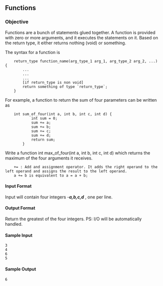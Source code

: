 ## Functions
### Objective
Functions are a bunch of statements glued together. A function is provided with zero or more arguments, and it executes the statements on it. Based on the return type, it either returns nothing (void) or something.

The syntax for a function is

		return_type function_name(arg_type_1 arg_1, arg_type_2 arg_2, ...) {
    		...
    		...
    		...
    		[if return_type is non void]
        	return something of type `return_type`;
		}
For example, a function to return the sum of four parameters can be written as

		int sum_of_four(int a, int b, int c, int d) {
    			int sum = 0;
    			sum += a;
    			sum += b;
    			sum += c;
    			sum += d;
    			return sum;
			}
Write a function int max_of_four(int a, int b, int c, int d) which returns the maximum of the four arguments it receives.

		+= : Add and assignment operator. It adds the right operand to the left operand and assigns the result to the left operand.
		a += b is equivalent to a = a + b;
#### Input Format

Input will contain four integers -***a,b,c,d*** , one per line.

#### Output Format

Return the greatest of the four integers.
PS: I/O will be automatically handled.

#### Sample Input

	3
	4
	6
	5
#### Sample Output

	6